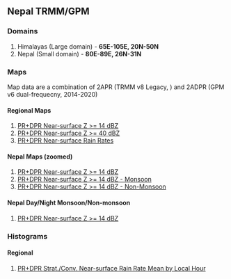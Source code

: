 ## Nepal TRMM/GPM

### Domains
1. Himalayas (Large domain) - **65E-105E, 20N-50N**
2. Nepal (Small domain) - **80E-89E, 26N-31N**

### Maps
Map data are a combination of 2APR (TRMM v8 Legacy, ) and 2ADPR (GPM v6 dual-frequecny, 2014-2020)

#### Regional Maps
1. [PR+DPR Near-surface Z >= 14 dBZ](https://abfunk.github.io/Nepal/images/maps/trmm_gpm_orbital_counts_map_ge_14_dbz_nepal.html)
2. [PR+DPR Near-surface Z >= 40 dBZ](https://abfunk.github.io/Nepal/images/maps/trmm_gpm_orbital_counts_map_ge_40_dbz_nepal.html)
3. [PR+DPR Near-surface Rain Rates](https://abfunk.github.io/Nepal/images/maps/trmm_gpm_orbital_rain_rates_map_nepal.html) 


#### Nepal Maps (zoomed)
1. [PR+DPR Near-surface Z >= 14 dBZ](https://abfunk.github.io/Nepal/images/maps/trmm_gpm_orbital_counts_map_ge_14_dbz_nepal.html)
2. [PR+DPR Near-surface Z >= 14 dBZ - Monsoon](https://abfunk.github.io/Nepal/images/maps/trmm_gpm_orbital_counts_map_ge_14_dbz_nepal_monsoon_months.html)
3. [PR+DPR Near-surface Z >= 14 dBZ - Non-Monsoon](https://abfunk.github.io/Nepal/images/maps/trmm_gpm_orbital_counts_map_ge_14_dbz_nepal_non_monsoon_months.html)

#### Nepal Day/Night Monsoon/Non-monsoon
1. [PR+DPR Near-surface Z >= 14 dBZ](https://abfunk.github.io/Nepal/images/maps/trmm_gpm_orbital_counts_map_ge_14_dbz_nepal_monsoon_months_daytime.html)

### Histograms

#### Regional
1. [PR+DPR Strat./Conv. Near-surface Rain Rate Mean by Local Hour](https://abfunk.github.io/Nepal/images/hists/trmm_gpm_sf_conv_rain_rate_histograms_local_hour_nepal.html)

